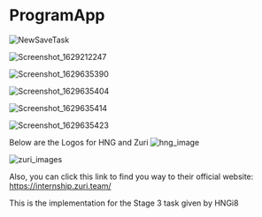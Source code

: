 # ProgramApp

![NewSaveTask](https://user-images.githubusercontent.com/24321091/130357523-85188fbc-5b0c-4ba9-8142-cec15754f1c3.gif)


![Screenshot_1629212247](https://user-images.githubusercontent.com/24321091/129773813-201fae4a-0771-4660-b105-1e68bd0e7f9f.png)

![Screenshot_1629635390](https://user-images.githubusercontent.com/24321091/130357214-f4d41b16-8fc8-4653-8eea-8602bb7d72bb.png)

![Screenshot_1629635404](https://user-images.githubusercontent.com/24321091/130357217-53e9055f-475d-46f8-b6a1-6b64470afd8f.png)

![Screenshot_1629635414](https://user-images.githubusercontent.com/24321091/130357218-ca9763a7-8937-4371-b116-e7eb7b8ce147.png)

![Screenshot_1629635423](https://user-images.githubusercontent.com/24321091/130357221-46d8ae06-24c1-4bc4-9835-e6fed3c6094e.png)


Below are the Logos for HNG and Zuri 
![hng_image](https://user-images.githubusercontent.com/24321091/129788772-c7e7eade-85b0-4a40-81c7-0f6f024681bd.png)

![zuri_images](https://user-images.githubusercontent.com/24321091/129788796-0ba89ccf-8545-43ed-8cda-25bbe25585a5.png)

Also, you can click this link to find you way to their official website: https://internship.zuri.team/

This is the implementation for the Stage 3 task given by HNGi8
